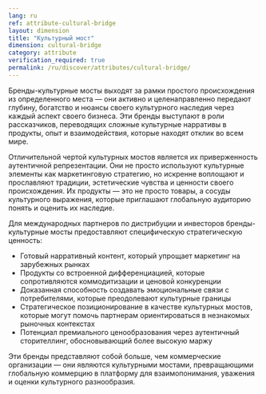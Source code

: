 ```yaml
---
lang: ru
ref: attribute-cultural-bridge
layout: dimension
title: "Культурный мост"
dimension: cultural-bridge
category: attribute
verification_required: true
permalink: /ru/discover/attributes/cultural-bridge/
---
```


Бренды-культурные мосты выходят за рамки простого происхождения из определенного места — они активно и целенаправленно передают глубину, богатство и нюансы своего культурного наследия через каждый аспект своего бизнеса. Эти бренды выступают в роли рассказчиков, переводящих сложные культурные нарративы в продукты, опыт и взаимодействия, которые находят отклик во всем мире.

Отличительной чертой культурных мостов является их приверженность аутентичной репрезентации. Они не просто используют культурные элементы как маркетинговую стратегию, но искренне воплощают и прославляют традиции, эстетические чувства и ценности своего происхождения. Их продукты — это не просто товары, а сосуды культурного выражения, которые приглашают глобальную аудиторию понять и оценить их наследие.

Для международных партнеров по дистрибуции и инвесторов бренды-культурные мосты предоставляют специфическую стратегическую ценность:
- Готовый нарративный контент, который упрощает маркетинг на зарубежных рынках
- Продукты со встроенной дифференциацией, которые сопротивляются коммодитизации и ценовой конкуренции
- Доказанная способность создавать эмоциональные связи с потребителями, которые преодолевают культурные границы
- Стратегическое позиционирование в качестве культурных мостов, которые могут помочь партнерам ориентироваться в незнакомых рыночных контекстах
- Потенциал премиального ценообразования через аутентичный сторителлинг, обосновывающий более высокую маржу

Эти бренды представляют собой больше, чем коммерческие организации — они являются культурными мостами, превращающими глобальную коммерцию в платформу для взаимопонимания, уважения и оценки культурного разнообразия.
